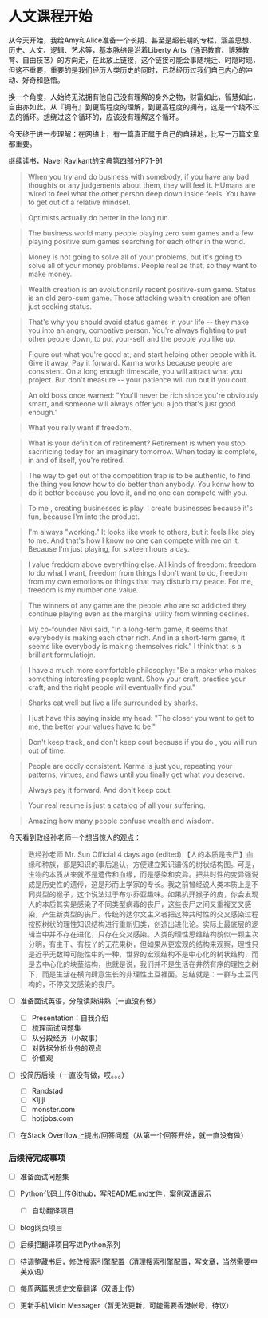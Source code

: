 # 人文课程开始


从今天开始，我给Amy和Alice准备一个长期、甚至是超长期的专栏，涵盖思想、历史、人文、逻辑、艺术等，基本脉络是沿着Liberty Arts（通识教育、博雅教育、自由技艺）的方向走，在此放上链接，这个链接可能会事随境迁、时隐时现，但这不重要，重要的是我们经历人类历史的同时，已然经历过我们自己内心的冲动、好奇和感悟。

换一个角度，人始终无法拥有他自己没有理解的身外之物，财富如此，智慧如此，自由亦如此。从『拥有』到更高程度的理解，到更高程度的拥有，这是一个绕不过去的循环。想绕过这个循环的，应该没有理解这个循环。

今天终于进一步理解：在网络上，有一篇真正属于自己的自耕地，比写一万篇文章都重要。

继续读书，Navel Ravikant的宝典第四部分P71-91

>   When you try and do business with somebody, if you have any bad thoughts or any judgements about them, they will feel it. HUmans are wired to feel what the other person deep down inside feels. You have to get out of a relative mindset.

>   Optimists actually do better in the long run.

>   The business world many people playing zero sum games and a few playing positive sum games searching for each other in the world.

>   Money is not going to solve all of your problems, but it's going to solve all of your money problems. People realize that, so they want to make money.

>   Wealth creation is an evolutionarily recent positive-sum game. Status is an old zero-sum game. Those attacking wealth creation are often just seeking status.

>   That's why you should avoid status games in your life -- they make you into an angry, combative person. You're always fighting to put other people down, to put your-self and the people you like up.

>   Figure out what you're good at, and start helping other people with it. Give it away. Pay it forward. Karma works because people are consistent. On a long enough timescale, you will attract what you project. But don't measure -- your patience will run out if you cout.

>   An old boss once warned: "You'll never be rich since you're obviously smart, and someone will always offer you a job that's just good enough."

>   What you relly want if freedom.

>   What is your definition of retirement? Retirement is when you stop sacrificing today for an imaginary tomorrow. When today is complete, in and of itself, you're retired.

>   The way to get out of the competition trap is to be authentic, to find the thing you know how to do better than anybody. You konw how to do it better because you love it, and no one can compete with you.

>   To me , creating businesses is play. I create businesses because it's fun, because I'm into the product.

>   I'm always "working." It looks like work to others, but it feels like play to me. And that's how I know no one can compete with me on it. Because I'm just playing, for sixteen hours a day.

>   I value freddom above everything else. All kinds of freedom: freedom to do what I want, freedom from things I don't want to do, freedom from my own emotions or things that may disturb my peace. For me, freedom is my number one value.

>   The winners of any game are the people who are so addicted they continue playing even as the marginal utility from winning declines.

>   My co-founder Nivi said, "In a long-term game, it seems that everybody is making each other rich. And in a short-term game, it seems like everybody is making themselves rick." I think that is a brilliant formulatiojn.

>   I have a much more comfortable philosophy: "Be a maker who makes something interesting people want. Show your craft, practice your craft, and the right people will eventually find you."

>   Sharks eat well but live a life surrounded by sharks.

>   I just have this saying inside my head: "The closer you want to get to me, the better your values have to be."

>   Don't keep track, and don't keep cout because if you do , you will run out of time.

>   People are oddly consistent. Karma is just you, repeating your patterns, virtues, and flaws until you finally get what you deserve.
>
>   Always pay it forward. And don't keep cout.

>   Your real resume is just a catalog of all your suffering.

>   Amazing how many people confuse wealth and wisdom.



今天看到政经孙老师一个想当惊人的[观点](https://www.youtube.com/post/Ugkxvnsq9n81L5pdeKc7RLjERdxGCy9zOsC5)：

>   政经孙老师 Mr. Sun Official
>   4 days ago (edited)
>   【人的本质是丧尸】血缘和种族，都是知识的事后追认，方便建立知识谱係的树状结构图。可是，生物的本质从来就不是遗传和血缘，而是感染和变异。把共时性的变异强说成是历史性的遗传，这是形而上学家的专长。我之前曾经说人类本质上是不同类型的猴子，这个说法过于布尔乔亚趣味。如果扒开猴子的皮，你会发现人的本质其实是感染了不同类型病毒的丧尸，这些丧尸之间又重複交叉感染，产生新类型的丧尸。传统的达尔文主义者把这种共时性的交叉感染过程按照树状的理性知识结构进行重新归类，创造出进化论。实际上最底层的逻辑当中并不存在进化，只存在交叉感染。人类的理性思维结构貌似一颗主次分明，有主干、有枝丫的无花果树，但如果从更宏观的结构来观察，理性只是近乎无数种可能性中的一种，世界的宏观结构不是中心化的树状结构，而是去中心化的块茎结构，也就是说，我们并不是生活在井然有序的理性之树下，而是生活在横向肆意生长的非理性土豆裡面。总结就是：一群与土豆同构的，不停交叉感染的丧尸。

-   [ ] 准备面试英语，分段读熟讲熟（一直没有做）

    -   [ ] Presentation：自我介绍
    -   [ ] 梳理面试问题集
    -   [ ] 从分段经历（小故事）
    -   [ ] 对数据分析业务的观点
    -   [ ] 价值观
-   [ ] 投简历后续（一直没有做，哎。。。）
    -   [ ] Randstad
    -   [ ] Kijiji
    -   [ ] monster.com
    -   [ ] hotjobs.com
-   [ ] 在Stack Overflow上提出/回答问题（从第一个回答开始，就一直没有做）


### 后续待完成事项

-   [ ] 准备面试问题集
-   [ ] Python代码上传Github，写README.md文件，案例双语展示

    -   [ ] 自动翻译项目
-   [ ] blog网页项目
-   [ ] 后续把翻译项目写进Python系列

-   [ ] 待调整藏书后，修改搜索引擎配置（清理搜索引擎配置，写文章，当然需要中英双语）
-   [ ] 每周两篇思想史文章翻译（双语上传）

-   [ ] 更新手机Mixin Messager（暂无法更新，可能需要香港帐号，待议）

